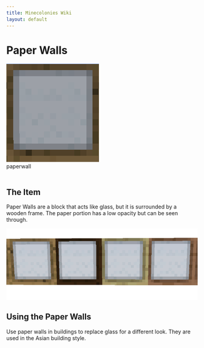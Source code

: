 ```yaml
---
title: Minecolonies Wiki
layout: default
---
```

# Paper Walls

<div class="infobox box text-center">
    <img src="../../assets/images/deco/paperwall.png" alt="Paper Walls"/><br>
    <recipe>paperwall</recipe>
</div>
<br>

## The Item
Paper Walls are a block that acts like glass, but it is surrounded by a wooden frame. The paper portion has a low opacity but can be seen through.
<br>

<img src="../../assets/images/deco/paperwalls.png" alt="Paper Walls" />

## Using the Paper Walls
Use paper walls in buildings to replace glass for a different look. They are used in the Asian building style.
